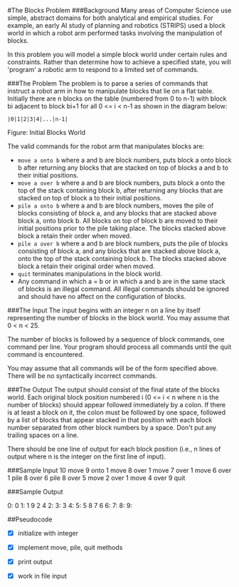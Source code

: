 #The Blocks Problem
###Background
Many areas of Computer Science use simple, abstract domains for both analytical and empirical studies. For example, an early AI study of planning and robotics (STRIPS) used a block world in which a robot arm performed tasks involving the manipulation of blocks.

In this problem you will model a simple block world under certain rules and constraints. Rather than determine how to achieve a specified state, you will 'program' a robotic arm to respond to a limited set of commands.

###The Problem
The problem is to parse a series of commands that instruct a robot arm in how to manipulate blocks that lie on a flat table. Initially there are n blocks on the table (numbered from 0 to n-1) with block bi adjacent to block bi+1 for all 0 <= i < n-1 as shown in the diagram below:

```
|0|1|2|3|4|...|n-1|
```
Figure: Initial Blocks World

The valid commands for the robot arm that manipulates blocks are:

* `move a onto b` where a and b are block numbers, puts block a onto block b after returning any blocks that are stacked on top of blocks a and b to their initial positions.
* `move a over b` where a and b are block numbers, puts block a onto the top of the stack containing block b, after returning any blocks that are stacked on top of block a to their initial positions.
* `pile a onto b` where a and b are block numbers, moves the pile of blocks consisting of block a, and any blocks that are stacked above block a, onto block b. All blocks on top of block b are moved to their initial positions prior to the pile taking place. The blocks stacked above block a retain their order when moved.
* `pile a over b` where a and b are block numbers, puts the pile of blocks consisting of block a, and any blocks that are stacked above block a, onto the top of the stack containing block b. The blocks stacked above block a retain their original order when moved.
* `quit` terminates manipulations in the block world.
* Any command in which a = b or in which a and b are in the same stack of blocks is an illegal command. All illegal commands should be ignored and should have no affect on the configuration of blocks.

###The Input
The input begins with an integer n on a line by itself representing the number of blocks in the block world. You may assume that 0 < n < 25.

The number of blocks is followed by a sequence of block commands, one command per line. Your program should process all commands until the quit command is encountered.

You may assume that all commands will be of the form specified above. There will be no syntactically incorrect commands.

###The Output
The output should consist of the final state of the blocks world. Each original block position numbered i (0 <= i < n where n is the number of blocks) should appear followed immediately by a colon. If there is at least a block on it, the colon must be followed by one space, followed by a list of blocks that appear stacked in that position with each block number separated from other block numbers by a space. Don't put any trailing spaces on a line.

There should be one line of output for each block position (i.e., n lines of output where n is the integer on the first line of input).

###Sample Input
10
move 9 onto 1
move 8 over 1
move 7 over 1
move 6 over 1
pile 8 over 6
pile 8 over 5
move 2 over 1
move 4 over 9
quit

###Sample Output

 0: 0
 1: 1 9 2 4
 2:
 3: 3
 4:
 5: 5 8 7 6
 6:
 7:
 8:
 9:

##Pseudocode
* [X] initialize with integer
* [X] implement move, pile, quit methods
* [X] print output
* [X] work in file input

